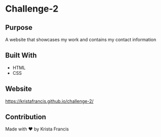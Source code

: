 # Challenge-2

## Purpose

A website that showcases my work and contains my contact information

## Built With

- HTML
- CSS

## Website

https://kristafrancis.github.io/challenge-2/

## Contribution

Made with ❤️ by Krista Francis
